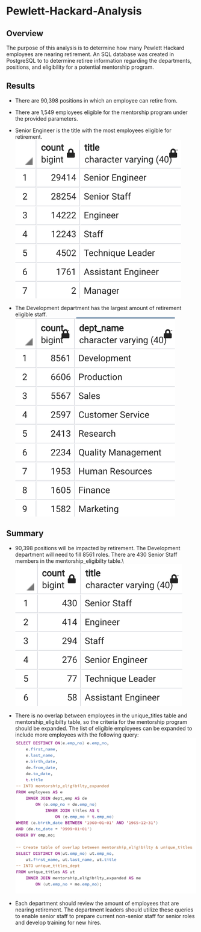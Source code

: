 # Pewlett-Hackard-Analysis

## Overview
The purpose of this analysis is to determine how many Pewlett Hackard employees are nearing retirement. An SQL database was created in PostgreSQL to to determine retiree information regarding the departments, positions, and eligibility for a potential mentorship program.


## Results
- There are 90,398 positions in which an employee can retire from.

- There are 1,549 employees eligible for the mentorship program under the provided parameters.

- Senior Engineer is the title with the most employees eligible for retirement.
  ![Image of retiring titles](/Resources/retiring_titles_count.png)
  
- The Development department has the largest amount of retirement eligible staff.
  ![Image of retiring departments](/Resources/retiring_dept_count.png)

## Summary
- 90,398 positions will be impacted by retirement. The Development department will need to fill 8561 roles. There are 430 Senior Staff members in the mentorship_eligibilty table.\ 
![Image of mentorship_titles_count](/Resources/mentorship_titles_count.png)

- There is no overlap between employees in the unique_titles table and mentorship_eligibilty table, so the criteria for the mentorship program should be expanded. The list of eligible employees can be expanded to include more employees with the following query: ![Image of overlap_query](/Resources/overlap_query.png)

- Each department should review the amount of employees that are nearing retirement. The department leaders should utilize these queries to enable senior staff to prepare current non-senior staff for senior roles and develop training for new hires.
